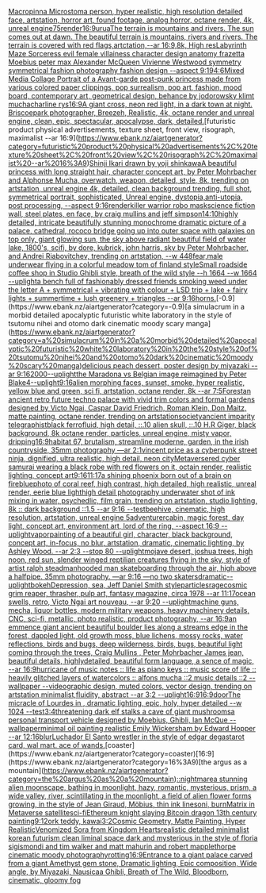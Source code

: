 [Macropinna Microstoma person, hyper realistic, high resolution detailed face, artstation, horror art, found footage, analog horror, octane render, 4k, unreal engine](https://www.ebank.nz/aiartgenerator?category=Macropinna%20Microstoma%20person%2C%20hyper%20realistic%2C%20high%20resolution%20detailed%20face%2C%20artstation%2C%20horror%20art%2C%20found%20footage%2C%20analog%20horror%2C%20octane%20render%2C%204k%2C%20unreal%20engine)[75](https://www.ebank.nz/aiartgenerator?category=75)[render](https://www.ebank.nz/aiartgenerator?category=render)[16:9](https://www.ebank.nz/aiartgenerator?category=16%3A9)[urua](https://www.ebank.nz/aiartgenerator?category=urua)[The terrain is mountains and rivers. The sun comes out at dawn. The beautiful terrain is mountains, rivers and rivers. The terrain is covered with red flags,artctation,--ar 16:9,8k, High res](https://www.ebank.nz/aiartgenerator?category=The%20terrain%20is%20mountains%20and%20rivers.%20The%20sun%20comes%20out%20at%20dawn.%20The%20beautiful%20terrain%20is%20mountains%2C%20rivers%20and%20rivers.%20The%20terrain%20is%20covered%20with%20red%20flags%2Cartctation%2C--ar%2016%3A9%2C8k%2C%20High%20res)[Labyrinth Maze Sorceress evil female villainess character design anatomy frazetta Moebius peter max Alexander McQueen Vivienne  Westwood symmetry symmetrical fashion photography   fashion design --aspect 9:19](https://www.ebank.nz/aiartgenerator?category=Labyrinth%20Maze%20Sorceress%20evil%20female%20villainess%20character%20design%20anatomy%20frazetta%20Moebius%20peter%20max%20Alexander%20McQueen%20Vivienne%20%20Westwood%20symmetry%20symmetrical%20fashion%20photography%20%20%20fashion%20design%20--aspect%209%3A19)[4:6](https://www.ebank.nz/aiartgenerator?category=4%3A6)[Mixed Media Collage Portrait of a Avant-garde post-punk princess made from various colored paper clippings, pop surrealism, pop art, fashion, mood board, contemporary art, geometrical design, behance by jodorowsky klimt mucha](https://www.ebank.nz/aiartgenerator?category=Mixed%20Media%20Collage%20Portrait%20of%20a%20Avant-garde%20post-punk%20princess%20made%20from%20various%20colored%20paper%20clippings%2C%20pop%20surrealism%2C%20pop%20art%2C%20fashion%2C%20mood%20board%2C%20contemporary%20art%2C%20geometrical%20design%2C%20behance%20by%20jodorowsky%20klimt%20mucha)[charline rys](https://www.ebank.nz/aiartgenerator?category=charline%20rys)[16:9](https://www.ebank.nz/aiartgenerator?category=16%3A9)[A giant cross, neon red light, in a dark town at night. Briscoepark photographer, Breezeh, Realistic, 4k, octane render and unreal engine, clean, epic, spectacular, apocalypse, dark, detailed.](https://www.ebank.nz/aiartgenerator?category=A%20giant%20cross%2C%20neon%20red%20light%2C%20in%20a%20dark%20town%20at%20night.%20Briscoepark%20photographer%2C%20Breezeh%2C%20Realistic%2C%204k%2C%20octane%20render%20and%20unreal%20engine%2C%20clean%2C%20epic%2C%20spectacular%2C%20apocalypse%2C%20dark%2C%20detailed.)[futuristic product physical advertisements, texture sheet, front view, risograph, maximalist --ar 16:9](https://www.ebank.nz/aiartgenerator?category=futuristic%20product%20physical%20advertisements%2C%20texture%20sheet%2C%20front%20view%2C%20risograph%2C%20maximalist%20--ar%2016%3A9)[Shinji Ikari drawn by yoji shinkawa](https://www.ebank.nz/aiartgenerator?category=Shinji%20Ikari%20drawn%20by%20yoji%20shinkawa)[A beautiful princess with long straight hair, character concept art, by Peter Mohrbacher and Alphonse Mucha, overwatch, weapon, detailed, style, 8k, trending on artstation, unreal engine 4k, detailed, clean background trending, full shot, symmetrical portrait, sophisticated, Unreal engine, dystopia,anti-utopia, post processing, --aspect 9:16](https://www.ebank.nz/aiartgenerator?category=A%20beautiful%20princess%20with%20long%20straight%20hair%2C%20character%20concept%20art%2C%20by%20Peter%20Mohrbacher%20and%20Alphonse%20Mucha%2C%20overwatch%2C%20weapon%2C%20detailed%2C%20style%2C%208k%2C%20trending%20on%20artstation%2C%20unreal%20engine%204k%2C%20detailed%2C%20clean%20background%20trending%2C%20full%20shot%2C%20symmetrical%20portrait%2C%20sophisticated%2C%20Unreal%20engine%2C%20dystopia%2Canti-utopia%2C%20post%20processing%2C%20--aspect%209%3A16)[render](https://www.ebank.nz/aiartgenerator?category=render)[killer warrior robo mask](https://www.ebank.nz/aiartgenerator?category=killer%20warrior%20robo%20mask)[science fiction wall, steel plates, en face, by craig mullins and jeff simpson](https://www.ebank.nz/aiartgenerator?category=science%20fiction%20wall%2C%20steel%20plates%2C%20en%20face%2C%20by%20craig%20mullins%20and%20jeff%20simpson)[14:10](https://www.ebank.nz/aiartgenerator?category=14%3A10)[highly detailed, intricate beautifully stunning monochrome dramatic picture of a palace, cathedral, rococo bridge going up into outer space with galaxies on top only, giant glowing sun, the sky above radiant beautiful field of water lake, 1800's, scifi, by dore, kubrick, john harris, sky by Peter Mohrbacher, and Andrei Riabovitchev, trending on artstation, --w 448](https://www.ebank.nz/aiartgenerator?category=highly%20detailed%2C%20intricate%20beautifully%20stunning%20monochrome%20dramatic%20picture%20of%20a%20palace%2C%20cathedral%2C%20rococo%20bridge%20going%20up%20into%20outer%20space%20with%20galaxies%20on%20top%20only%2C%20giant%20glowing%20sun%2C%20the%20sky%20above%20radiant%20beautiful%20field%20of%20water%20lake%2C%201800%27s%2C%20scifi%2C%20by%20dore%2C%20kubrick%2C%20john%20harris%2C%20sky%20by%20Peter%20Mohrbacher%2C%20and%20Andrei%20Riabovitchev%2C%20trending%20on%20artstation%2C%20--w%20448)[fear,](https://www.ebank.nz/aiartgenerator?category=fear%2C)[male underwear flying in a colorful meadow tom of finland style](https://www.ebank.nz/aiartgenerator?category=male%20underwear%20flying%20in%20a%20colorful%20meadow%20tom%20of%20finland%20style)[Small roadside coffee shop in Studio Ghibli style, breath of the wild style  --h 1664  --w 1664 --uplight](https://www.ebank.nz/aiartgenerator?category=Small%20roadside%20coffee%20shop%20in%20Studio%20Ghibli%20style%2C%20breath%20of%20the%20wild%20style%20%20--h%201664%20%20--w%201664%20--uplight)[a bench full of fashionably dressed friends smoking weed under the letter A + symmetrical + vibrating with colour + LSD trip + lake + fairy lights + summertime + lush greenery + triangles  --ar 9:16](https://www.ebank.nz/aiartgenerator?category=a%20bench%20full%20of%20fashionably%20dressed%20friends%20smoking%20weed%20under%20the%20letter%20A%20%2B%20symmetrical%20%2B%20vibrating%20with%20colour%20%2B%20LSD%20trip%20%2B%20lake%20%2B%20fairy%20lights%20%2B%20summertime%20%2B%20lush%20greenery%20%2B%20triangles%20%20--ar%209%3A16)[horns.](https://www.ebank.nz/aiartgenerator?category=horns.)[-0.9](https://www.ebank.nz/aiartgenerator?category=-0.9)[a simulacrum in a morbid detailed apocalyptic futuristic white laboratory in the style of tsutomu nihei and otomo dark cinematic moody scary manga](https://www.ebank.nz/aiartgenerator?category=a%20simulacrum%20in%20a%20morbid%20detailed%20apocalyptic%20futuristic%20white%20laboratory%20in%20the%20style%20of%20tsutomu%20nihei%20and%20otomo%20dark%20cinematic%20moody%20scary%20manga)[delicious peach dessert, poster design by miyazaki --ar 9:16](https://www.ebank.nz/aiartgenerator?category=delicious%20peach%20dessert%2C%20poster%20design%20by%20miyazaki%20--ar%209%3A16)[2000](https://www.ebank.nz/aiartgenerator?category=2000)[--uplight](https://www.ebank.nz/aiartgenerator?category=--uplight)[the Maradona vs Belgian image reimagined by Peter Blake](https://www.ebank.nz/aiartgenerator?category=the%20Maradona%20vs%20Belgian%20image%20reimagined%20by%20Peter%20Blake)[4](https://www.ebank.nz/aiartgenerator?category=4)[--uplight](https://www.ebank.nz/aiartgenerator?category=--uplight)[9:16](https://www.ebank.nz/aiartgenerator?category=9%3A16)[](https://www.ebank.nz/aiartgenerator?category=)[alien morphing faces, sunset, smoke, hyper realistic, yellow blue and green, sci fi, artstation, octane render, 8k --ar 7:5](https://www.ebank.nz/aiartgenerator?category=alien%20morphing%20faces%2C%20sunset%2C%20smoke%2C%20hyper%20realistic%2C%20yellow%20blue%20and%20green%2C%20sci%20fi%2C%20artstation%2C%20octane%20render%2C%208k%20--ar%207%3A5)[Forest](https://www.ebank.nz/aiartgenerator?category=Forest)[an ancient retro future techno palace with vivid trim colors and formal gardens designed by Victo Ngai, Caspar David Friedrich, Roman Klein, Don Maitz, matte painting, octane render, trending on artstation](https://www.ebank.nz/aiartgenerator?category=an%20ancient%20retro%20future%20techno%20palace%20with%20vivid%20trim%20colors%20and%20formal%20gardens%20designed%20by%20Victo%20Ngai%2C%20Caspar%20David%20Friedrich%2C%20Roman%20Klein%2C%20Don%20Maitz%2C%20matte%20painting%2C%20octane%20render%2C%20trending%20on%20artstation)[society](https://www.ebank.nz/aiartgenerator?category=society)[ancient imparity telegraphist](https://www.ebank.nz/aiartgenerator?category=ancient%20imparity%20telegraphist)[black ferrofluid, high detail, ::.10 alien skull, ::.10 H.R Giger, black background, 8k octane render, particles, unreal engine, misty vapor, dripping](https://www.ebank.nz/aiartgenerator?category=black%20ferrofluid%2C%20high%20detail%2C%20%3A%3A.10%20alien%20skull%2C%20%3A%3A.10%20H.R%20Giger%2C%20black%20background%2C%208k%20octane%20render%2C%20particles%2C%20unreal%20engine%2C%20misty%20vapor%2C%20dripping)[16:9](https://www.ebank.nz/aiartgenerator?category=16%3A9)[habitat 67, brutalism, streamline moderne, garden, in the irish countryside, 35mm photography —ar 2:1](https://www.ebank.nz/aiartgenerator?category=habitat%2067%2C%20brutalism%2C%20streamline%20moderne%2C%20garden%2C%20in%20the%20irish%20countryside%2C%2035mm%20photography%20%E2%80%94ar%202%3A1)[vincent price as a cyberpunk street ninja, dignified, ultra realistic, high detail, neon city](https://www.ebank.nz/aiartgenerator?category=vincent%20price%20as%20a%20cyberpunk%20street%20ninja%2C%20dignified%2C%20ultra%20realistic%2C%20high%20detail%2C%20neon%20city)[Metaverse](https://www.ebank.nz/aiartgenerator?category=Metaverse)[red cyber samurai wearing a black robe with red flowers on it, octain render, realistic lighting, concept art](https://www.ebank.nz/aiartgenerator?category=red%20cyber%20samurai%20wearing%20a%20black%20robe%20with%20red%20flowers%20on%20it%2C%20octain%20render%2C%20realistic%20lighting%2C%20concept%20art)[9:16](https://www.ebank.nz/aiartgenerator?category=9%3A16)[11:17](https://www.ebank.nz/aiartgenerator?category=11%3A17)[a shining phoenix born out of a brain on fire](https://www.ebank.nz/aiartgenerator?category=a%20shining%20phoenix%20born%20out%20of%20a%20brain%20on%20fire)[blue](https://www.ebank.nz/aiartgenerator?category=blue)[photo of coral reef, high contrast, high detailed, high realistic, unreal render, eerie blue light](https://www.ebank.nz/aiartgenerator?category=photo%20of%20coral%20reef%2C%20high%20contrast%2C%20high%20detailed%2C%20high%20realistic%2C%20unreal%20render%2C%20eerie%20blue%20light)[high detail photography underwater shot of ink mixing in water, psychedlic, film grain, trending on artstation, studio lighting, 8k :: dark background ::1.5 --ar 9:16 --test](https://www.ebank.nz/aiartgenerator?category=high%20detail%20photography%20underwater%20shot%20of%20ink%20mixing%20in%20water%2C%20psychedlic%2C%20film%20grain%2C%20trending%20on%20artstation%2C%20studio%20lighting%2C%208k%20%3A%3A%20dark%20background%20%3A%3A1.5%20--ar%209%3A16%20--test)[beehive, cinematic, high resolution, artstation, unreal engine 5](https://www.ebank.nz/aiartgenerator?category=beehive%2C%20cinematic%2C%20high%20resolution%2C%20artstation%2C%20unreal%20engine%205)[adventurer](https://www.ebank.nz/aiartgenerator?category=adventurer)[cabin, magic forest, day light, concept art, environment art, lord of the ring, --aspect 16:9 --uplight](https://www.ebank.nz/aiartgenerator?category=cabin%2C%20magic%20forest%2C%20day%20light%2C%20concept%20art%2C%20environment%20art%2C%20lord%20of%20the%20ring%2C%20--aspect%2016%3A9%20--uplight)[vapor](https://www.ebank.nz/aiartgenerator?category=vapor)[painting of a beautiful girl, character, black background, concept art, in-focus, no blur, artstation, dramatic, cinematic lighting, by Ashley Wood. --ar 2:3 --stop 80 --uplight](https://www.ebank.nz/aiartgenerator?category=painting%20of%20a%20beautiful%20girl%2C%20character%2C%20black%20background%2C%20concept%20art%2C%20in-focus%2C%20no%20blur%2C%20artstation%2C%20dramatic%2C%20cinematic%20lighting%2C%20by%20Ashley%20Wood.%20--ar%202%3A3%20--stop%2080%20--uplight)[mojave desert, joshua trees, high noon, red sun, slender winged reptilian creatures flying in the sky, style of artist ralph steadman](https://www.ebank.nz/aiartgenerator?category=mojave%20desert%2C%20joshua%20trees%2C%20high%20noon%2C%20red%20sun%2C%20slender%20winged%20reptilian%20creatures%20flying%20in%20the%20sky%2C%20style%20of%20artist%20ralph%20steadman)[hooded man skateboarding through the air, high above a halfpipe. 35mm photography. —ar 9:16 —no two skaters](https://www.ebank.nz/aiartgenerator?category=hooded%20man%20skateboarding%20through%20the%20air%2C%20high%20above%20a%20halfpipe.%2035mm%20photography.%20%E2%80%94ar%209%3A16%20%E2%80%94no%20two%20skaters)[dramatic](https://www.ebank.nz/aiartgenerator?category=dramatic)[--uplight](https://www.ebank.nz/aiartgenerator?category=--uplight)[bokeh](https://www.ebank.nz/aiartgenerator?category=bokeh)[Depression, sea, Jeff Daniel Smith style](https://www.ebank.nz/aiartgenerator?category=Depression%2C%20sea%2C%20Jeff%20Daniel%20Smith%20style)[particles](https://www.ebank.nz/aiartgenerator?category=particles)[rage](https://www.ebank.nz/aiartgenerator?category=rage)[cosmic grim reaper, thrasher, pulp art, fantasy magazine, circa 1978 --ar 11:17](https://www.ebank.nz/aiartgenerator?category=cosmic%20grim%20reaper%2C%20thrasher%2C%20pulp%20art%2C%20fantasy%20magazine%2C%20circa%201978%20--ar%2011%3A17)[ocean swells, retro, Victo Ngai art nouveau, --ar 9:20 --uplight](https://www.ebank.nz/aiartgenerator?category=ocean%20swells%2C%20retro%2C%20Victo%20Ngai%20art%20nouveau%2C%20--ar%209%3A20%20--uplight)[machine guns, mecha, liquor bottles, modern military weapons, heavy machinery details, CNC, sci-fi, metallic,  photo realistic, product photography, --ar 16:9](https://www.ebank.nz/aiartgenerator?category=machine%20guns%2C%20mecha%2C%20liquor%20bottles%2C%20modern%20military%20weapons%2C%20heavy%20machinery%20details%2C%20CNC%2C%20sci-fi%2C%20metallic%2C%20%20photo%20realistic%2C%20product%20photography%2C%20--ar%2016%3A9)[an emmence giant ancient  beautiful boulder lies along a  streams edge in  the forest,  dappled light, old growth moss,  blue lichens, mossy rocks, water reflections,  birds and bugs, deep wilderness, birds, bugs, beautiful light coming through the trees, Craig Mullins , Peter Mohrbacher James jean,  beautiful details, highlydetailed, beautiful form language, a sence of magic, --ar 16:9](https://www.ebank.nz/aiartgenerator?category=an%20emmence%20giant%20ancient%20%20beautiful%20boulder%20lies%20along%20a%20%20streams%20edge%20in%20%20the%20forest%2C%20%20dappled%20light%2C%20old%20growth%20moss%2C%20%20blue%20lichens%2C%20mossy%20rocks%2C%20water%20reflections%2C%20%20birds%20and%20bugs%2C%20deep%20wilderness%2C%20birds%2C%20bugs%2C%20beautiful%20light%20coming%20through%20the%20trees%2C%20Craig%20Mullins%20%2C%20Peter%20Mohrbacher%20James%20jean%2C%20%20beautiful%20details%2C%20highlydetailed%2C%20beautiful%20form%20language%2C%20a%20sence%20of%20magic%2C%20--ar%2016%3A9)[hurricane of music notes :: life as piano keys :: music score of life :: heavily glitched layers of watercolors :: alfons mucha ::2 music details ::2 --wallpaper --video](https://www.ebank.nz/aiartgenerator?category=hurricane%20of%20music%20notes%20%3A%3A%20life%20as%20piano%20keys%20%3A%3A%20music%20score%20of%20life%20%3A%3A%20heavily%20glitched%20layers%20of%20watercolors%20%3A%3A%20alfons%20mucha%20%3A%3A2%20music%20details%20%3A%3A2%20--wallpaper%20--video)[graphic design, muted colors, vector design, trending on artstation,minimalist,fluidity, abstract --ar 3:2 --uplight](https://www.ebank.nz/aiartgenerator?category=graphic%20design%2C%20muted%20colors%2C%20vector%20design%2C%20trending%20on%20artstation%2Cminimalist%2Cfluidity%2C%20abstract%20--ar%203%3A2%20--uplight)[16:9](https://www.ebank.nz/aiartgenerator?category=16%3A9)[16:9](https://www.ebank.nz/aiartgenerator?category=16%3A9)[door](https://www.ebank.nz/aiartgenerator?category=door)[The micracle of Lourdes in , dramatic lighting, epic, holy, hyper detailed --w 1024 --test](https://www.ebank.nz/aiartgenerator?category=The%20micracle%20of%20Lourdes%20in%20%2C%20dramatic%20lighting%2C%20epic%2C%20holy%2C%20hyper%20detailed%20--w%201024%20--test)[3:4](https://www.ebank.nz/aiartgenerator?category=3%3A4)[threatening dark elf stalks a cave of giant mushrooms](https://www.ebank.nz/aiartgenerator?category=threatening%20dark%20elf%20stalks%20a%20cave%20of%20giant%20mushrooms)[a personal transport vehicle designed by Moebius, Ghibli, Ian McQue --wallpaper](https://www.ebank.nz/aiartgenerator?category=a%20personal%20transport%20vehicle%20designed%20by%20Moebius%2C%20Ghibli%2C%20Ian%20McQue%20--wallpaper)[minimal oil painting realistic Emily Wickersham by Edward Hopper --ar 12:16](https://www.ebank.nz/aiartgenerator?category=minimal%20oil%20painting%20realistic%20Emily%20Wickersham%20by%20Edward%20Hopper%20--ar%2012%3A16)[blur](https://www.ebank.nz/aiartgenerator?category=blur)[Luchador El Santo wrestler in the style of edgar degas](https://www.ebank.nz/aiartgenerator?category=Luchador%20El%20Santo%20wrestler%20in%20the%20style%20of%20edgar%20degas)[tarot card, wal mart. ace of wands.](https://www.ebank.nz/aiartgenerator?category=tarot%20card%2C%20wal%20mart.%20ace%20of%20wands.)[coaster](https://www.ebank.nz/aiartgenerator?category=coaster)[16:9](https://www.ebank.nz/aiartgenerator?category=16%3A9)[the argus as a mountain](https://www.ebank.nz/aiartgenerator?category=the%20argus%20as%20a%20mountain)[::nightmare](https://www.ebank.nz/aiartgenerator?category=%3A%3Anightmare)[a stunning alien moonscape, bathing in moonlight, hazy, romantic, mysterious, prism, a wide valley, river, scintillating in the moonlight, a field of alien flower forms growing, in the style of Jean Giraud, Möbius, thin ink lines](https://www.ebank.nz/aiartgenerator?category=a%20stunning%20alien%20moonscape%2C%20bathing%20in%20moonlight%2C%20hazy%2C%20romantic%2C%20mysterious%2C%20prism%2C%20a%20wide%20valley%2C%20river%2C%20scintillating%20in%20the%20moonlight%2C%20a%20field%20of%20alien%20flower%20forms%20growing%2C%20in%20the%20style%20of%20Jean%20Giraud%2C%20M%C3%B6bius%2C%20thin%20ink%20lines)[oni, burn](https://www.ebank.nz/aiartgenerator?category=oni%2C%20burn)[Matrix in Metaverse satellite](https://www.ebank.nz/aiartgenerator?category=Matrix%20in%20Metaverse%20satellite)[sci-fi](https://www.ebank.nz/aiartgenerator?category=sci-fi)[Ethereum knight slaying Bitcoin dragon 13th century painting](https://www.ebank.nz/aiartgenerator?category=Ethereum%20knight%20slaying%20Bitcoin%20dragon%2013th%20century%20painting)[9:12](https://www.ebank.nz/aiartgenerator?category=9%3A12)[ork teddy, kawai](https://www.ebank.nz/aiartgenerator?category=ork%20teddy%2C%20kawai)[3:2](https://www.ebank.nz/aiartgenerator?category=3%3A2)[Cosmic Geometry, Matte Painting, Hyper Realistic](https://www.ebank.nz/aiartgenerator?category=Cosmic%20Geometry%2C%20Matte%20Painting%2C%20Hyper%20Realistic)[Venomized Sora from Kingdom Hearts](https://www.ebank.nz/aiartgenerator?category=Venomized%20Sora%20from%20Kingdom%20Hearts)[realistic detailed minimalist korean futurism clean liminal space dark and mysterious in the style of floria sigismondi and tim walker and matt mahurin and robert mapplethorpe cinematic moody photography](https://www.ebank.nz/aiartgenerator?category=realistic%20detailed%20minimalist%20korean%20futurism%20clean%20liminal%20space%20dark%20and%20mysterious%20in%20the%20style%20of%20floria%20sigismondi%20and%20tim%20walker%20and%20matt%20mahurin%20and%20robert%20mapplethorpe%20cinematic%20moody%20photography)[rotting](https://www.ebank.nz/aiartgenerator?category=rotting)[16:9](https://www.ebank.nz/aiartgenerator?category=16%3A9)[Entrance to a giant palace carved from a giant Amethyst gem stone, Dramatic lighting, Epic composition, Wide angle, by Miyazaki, Nausicaa Ghibli, Breath of The Wild, Bloodborn, cinematic, gloomy fog](https://www.ebank.nz/aiartgenerator?category=Entrance%20to%20a%20giant%20palace%20carved%20from%20a%20giant%20Amethyst%20gem%20stone%2C%20Dramatic%20lighting%2C%20Epic%20composition%2C%20Wide%20angle%2C%20by%20Miyazaki%2C%20Nausicaa%20Ghibli%2C%20Breath%20of%20The%20Wild%2C%20Bloodborn%2C%20cinematic%2C%20gloomy%20fog)